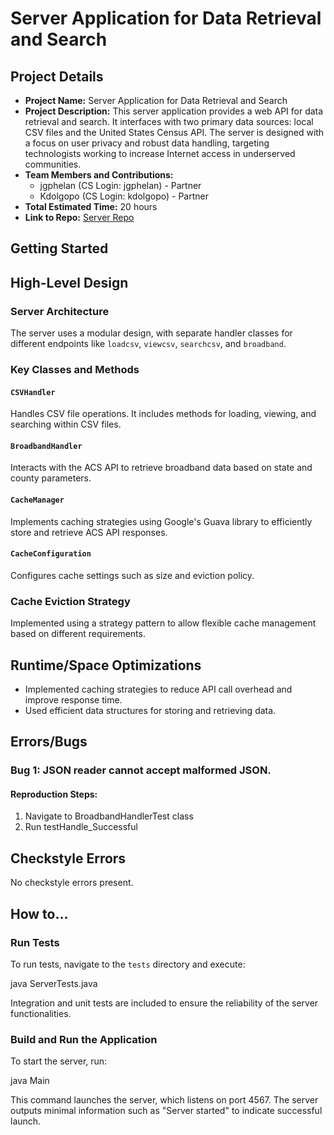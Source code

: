 # Server Application for Data Retrieval and Search

## Project Details

- **Project Name:** Server Application for Data Retrieval and Search
- **Project Description:** This server application provides a web API for data retrieval and search. It interfaces with two primary data sources: local CSV files and the United States Census API. The server is designed with a focus on user privacy and robust data handling, targeting technologists working to increase Internet access in underserved communities.
- **Team Members and Contributions:**
    - jgphelan (CS Login: jgphelan) - Partner
    - Kdolgopo (CS Login: kdolgopo) - Partner
- **Total Estimated Time:** 20 hours
- **Link to Repo:** [Server Repo](https://github.com/cs0320-s24/server-jgphelan-kdolgopo)

## Getting Started

## High-Level Design

### Server Architecture

The server uses a modular design, with separate handler classes for different endpoints like `loadcsv`, `viewcsv`, `searchcsv`, and `broadband`.

### Key Classes and Methods

#### `CSVHandler`

Handles CSV file operations. It includes methods for loading, viewing, and searching within CSV files.

#### `BroadbandHandler`

Interacts with the ACS API to retrieve broadband data based on state and county parameters.

#### `CacheManager`

Implements caching strategies using Google's Guava library to efficiently store and retrieve ACS API responses.

#### `CacheConfiguration`

Configures cache settings such as size and eviction policy.

### Cache Eviction Strategy

Implemented using a strategy pattern to allow flexible cache management based on different requirements.

## Runtime/Space Optimizations

- Implemented caching strategies to reduce API call overhead and improve response time.
- Used efficient data structures for storing and retrieving data.

## Errors/Bugs

### Bug 1: JSON reader cannot accept malformed JSON.

#### Reproduction Steps:
1. Navigate to BroadbandHandlerTest class
2. Run testHandle_Successful

## Checkstyle Errors

No checkstyle errors present.

## How to...

### Run Tests

To run tests, navigate to the `tests` directory and execute:

java ServerTests.java

Integration and unit tests are included to ensure the reliability of the server functionalities.

### Build and Run the Application

To start the server, run:

java Main

This command launches the server, which listens on port 4567. The server outputs minimal information such as "Server started" to indicate successful launch.

